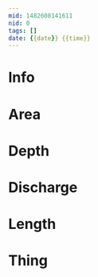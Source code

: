 ```yaml
---
mid: 1482608141611
nid: 0
tags: []
date: {{date}} {{time}}
---
```




# Info



# Area



# Depth



# Discharge



# Length



# Thing


